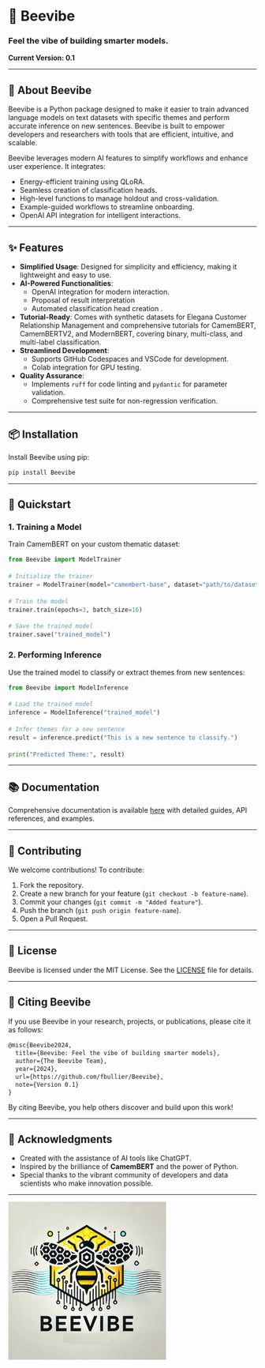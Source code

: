 # 🐝 Beevibe

### **Feel the vibe of building smarter models.**

**Current Version: 0.1**

---

## 🐝 **About Beevibe**
Beevibe is a Python package designed to make it easier to train advanced language models on text datasets with specific themes and perform accurate inference on new sentences. Beevibe is built to empower developers and researchers with tools that are efficient, intuitive, and scalable.

Beevibe leverages modern AI features to simplify workflows and enhance user experience. It integrates:

- Energy-efficient training using QLoRA.
- Seamless creation of classification heads.
- High-level functions to manage holdout and cross-validation.
- Example-guided workflows to streamline onboarding.
- OpenAI API integration for intelligent interactions.

---

## ✨ **Features**

- **Simplified Usage**: Designed for simplicity and efficiency, making it lightweight and easy to use.
- **AI-Powered Functionalities**:
  - OpenAI integration for modern interaction.
  - Proposal of result interpretation
  - Automated classification head creation .
- **Tutorial-Ready**: Comes with synthetic datasets for Elegana Customer Relationship Management and comprehensive tutorials for CamemBERT, CamemBERTV2, and ModernBERT, covering binary, multi-class, and multi-label classification.
- **Streamlined Development**:
  - Supports GitHub Codespaces and VSCode for development.
  - Colab integration for GPU testing.
- **Quality Assurance**:
  - Implements `ruff` for code linting and `pydantic` for parameter validation.
  - Comprehensive test suite for non-regression verification.

---

## 📦 **Installation**

Install Beevibe using pip:

```bash
pip install Beevibe
```

---

## 🚀 **Quickstart**

### **1. Training a Model**
Train CamemBERT on your custom thematic dataset:

```python
from Beevibe import ModelTrainer

# Initialize the trainer
trainer = ModelTrainer(model="camembert-base", dataset="path/to/dataset.csv")

# Train the model
trainer.train(epochs=3, batch_size=16)

# Save the trained model
trainer.save("trained_model")
```

### **2. Performing Inference**
Use the trained model to classify or extract themes from new sentences:

```python
from Beevibe import ModelInference

# Load the trained model
inference = ModelInference("trained_model")

# Infer themes for a new sentence
result = inference.predict("This is a new sentence to classify.")

print("Predicted Theme:", result)
```

---

## 📚 **Documentation**

Comprehensive documentation is available [here](https://github.com/fbullier/Beevibe/wiki) with detailed guides, API references, and examples.

---

## 🤝 **Contributing**

We welcome contributions! To contribute:
1. Fork the repository.
2. Create a new branch for your feature (`git checkout -b feature-name`).
3. Commit your changes (`git commit -m "Added feature"`).
4. Push the branch (`git push origin feature-name`).
5. Open a Pull Request.

---

## 📜 **License**

Beevibe is licensed under the MIT License. See the [LICENSE](LICENSE) file for details.

---

## 📖 **Citing Beevibe**

If you use Beevibe in your research, projects, or publications, please cite it as follows:

```
@misc{Beevibe2024,
  title={Beevibe: Feel the vibe of building smarter models},
  author={The Beevibe Team},
  year={2024},
  url={https://github.com/fbullier/Beevibe},
  note={Version 0.1}
}
```

By citing Beevibe, you help others discover and build upon this work!

---

## 🌟 **Acknowledgments**
- Created with the assistance of AI tools like ChatGPT.
- Inspired by the brilliance of **CamemBERT** and the power of Python.
- Special thanks to the vibrant community of developers and data scientists who make innovation possible.

---

![Beevibe Logo](logo.png)
